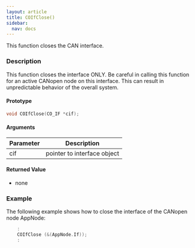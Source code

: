 ```yaml
---
layout: article
title: COIfClose()
sidebar:
  nav: docs
---
```


This function closes the CAN interface.

<!--more-->

### Description

This function closes the interface ONLY. Be careful in calling this function for an active CANopen node on this interface. This can result in unpredictable behavior of the overall system.

#### Prototype

```c
void COIfClose(CO_IF *cif);
```

#### Arguments

| Parameter | Description |
| --- | --- |
| cif | pointer to interface object |

#### Returned Value

- none

### Example

The following example shows how to close the interface of the CANopen node AppNode:

```c
    :
    COIfClose (&(AppNode.If));
    :
```
